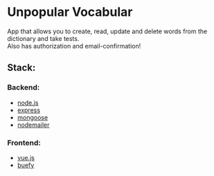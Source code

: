 # Unpopular Vocabular

App that allows you to create, read, update and delete words from the dictionary and take tests.<br>
Also has authorization and email-confirmation!

## Stack:

### Backend:

- [node.js](https://nodejs.org/en/)
- [express](http://expressjs.com/)
- [mongoose](https://mongoosejs.com/)
- [nodemailer](https://nodemailer.com/about/)

### Frontend:

- [vue.js](https://vuejs.org/)
- [buefy](https://buefy.org/)
